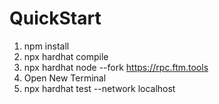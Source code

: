 # QuickStart

1. npm install
2. npx hardhat compile
3. npx hardhat node --fork https://rpc.ftm.tools
4. Open New Terminal
5. npx hardhat test --network localhost
